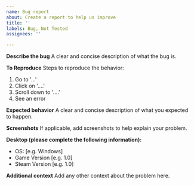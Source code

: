 ```yaml
---
name: Bug report
about: Create a report to help us improve
title: ''
labels: Bug, Not Tested
assignees: ''

---
```


**Describe the bug**
A clear and concise description of what the bug is.

**To Reproduce**
Steps to reproduce the behavior:
1. Go to '...'
2. Click on '....'
3. Scroll down to '....'
4. See an error

**Expected behavior**
A clear and concise description of what you expected to happen.

**Screenshots**
If applicable, add screenshots to help explain your problem.

**Desktop (please complete the following information):**
 - OS: [e.g. Windows]
 - Game Version [e.g. 1.0]
 - Steam Version [e.g. 1.0]

**Additional context**
Add any other context about the problem here.
